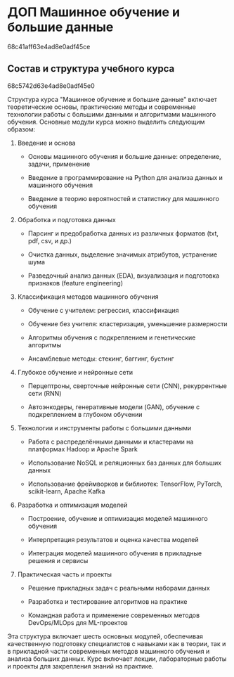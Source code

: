 <link href="styles.css" rel="stylesheet" />

# ДОП Машинное обучение и большие данные
68c41aff63e4ad8e0adf45ce

## Состав и структура учебного курса
68c5742d63e4ad8e0adf45e0

Структура курса "Машинное обучение и большие данные" включает теоретические основы, практические методы и современные технологии работы с большими данными и алгоритмами машинного обучения. Основные модули курса можно выделить следующим образом:

1. Введение и основа

   - Основы машинного обучения и большие данные: определение, задачи, применение

   - Введение в программирование на Python для анализа данных и машинного обучения

   - Введение в теорию вероятностей и статистику для машинного обучения

2. Обработка и подготовка данных

   - Парсинг и предобработка данных из различных форматов (txt, pdf, csv, и др.)

   - Очистка данных, выделение значимых атрибутов, устранение шума

   - Разведочный анализ данных (EDA), визуализация и подготовка признаков (feature engineering)

3. Классификация методов машинного обучения

   - Обучение с учителем: регрессия, классификация

   - Обучение без учителя: кластеризация, уменьшение размерности

   - Алгоритмы обучения с подкреплением и генетические алгоритмы

   - Ансамблевые методы: стекинг, баггинг, бустинг

4. Глубокое обучение и нейронные сети

   - Перцептроны, сверточные нейронные сети (CNN), рекуррентные сети (RNN)

   - Автоэнкодеры, генеративные модели (GAN), обучение с подкреплением в глубоком обучении

5. Технологии и инструменты работы с большими данными

   - Работа с распределёнными данными и кластерами на платформах Hadoop и Apache Spark

   - Использование NoSQL и реляционных баз данных для больших данных

   - Использование фреймворков и библиотек: TensorFlow, PyTorch, scikit-learn, Apache Kafka

6. Разработка и оптимизация моделей

   - Построение, обучение и оптимизация моделей машинного обучения

   - Интерпретация результатов и оценка качества моделей

   - Интеграция моделей машинного обучения в прикладные решения и сервисы

7. Практическая часть и проекты

   - Решение прикладных задач с реальными наборами данных

   - Разработка и тестирование алгоритмов на практике

   - Командная работа и применение современных методов DevOps/MLOps для ML-проектов

Эта структура включает шесть основных модулей, обеспечивая качественную подготовку специалистов с навыками как в теории, так и в прикладной части современных методов машинного обучения и анализа больших данных. Курс включает лекции, лабораторные работы и проекты для закрепления знаний на практике.
